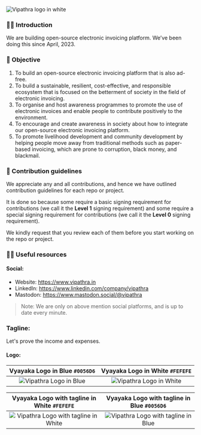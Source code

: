 <picture>
  <source media="(prefers-color-scheme: dark)" srcset="https://github.com/vipathra/.github/assets/68323012/4fb7efd5-c223-49d0-9732-6f4f315388e1">
  <source media="(prefers-color-scheme: light)" srcset="https://github.com/vipathra/.github/assets/68323012/4fb7efd5-c223-49d0-9732-6f4f315388e1">
  <img alt="Vipathra logo in white" src="https://github.com/vipathra/.github/assets/68323012/4fb7efd5-c223-49d0-9732-6f4f315388e1">
</picture>

### 🙋‍♀️ Introduction

We are building open-source electronic invoicing platform. We’ve been doing this since April, 2023.

### 🎯 Objective

1. To build an open-source electronic invoicing platform that is also ad-free.
2. To build a sustainable, resilient, cost-effective, and responsible ecosystem that is focused on the betterment of society in the field of electronic invoicing.
3. To organise and host awareness programmes to promote the use of electronic invoices and enable people to contribute positively to the environment.
4. To encourage and create awareness in society about how to integrate our open-source electronic invoicing platform.
5. To promote livelihood development and community development by helping people move away from traditional methods such as paper-based invoicing, which are prone to corruption, black money, and blackmail.

### 🌈 Contribution guidelines

We appreciate any and all contributions, and hence we have outlined contribution guidelines for each repo or project. 

It is done so because some require a basic signing requirement for contributions (we call it the **Level 1** signing requirement) and some require a special signing requirement for contributions (we call it the **Level 0** signing requirement).

We kindly request that you review each of them before you start working on the repo or project.

### 👩‍💻 Useful resources

#### Social:
  - Website: https://www.vipathra.in
  - LinkedIn: https://www.linkedin.com/company/vipathra
  - Mastodon: https://www.mastodon.social/@vipathra

> Note: We are only on above mention social platforms, and is up to date every minute.

### Tagline:

Let's prove the income and expenses.

#### Logo:

Vyayaka Logo in Blue `#0056D6` | Vyayaka Logo in White `#FEFEFE`
:-------------------------:|:-------------------------:
![Vipathra Logo in Blue](https://github.com/vipathra/.github/assets/68323012/a03154bb-8e67-482a-94de-85a3c980839c) | ![Vipathra Logo in White](https://github.com/vipathra/.github/assets/68323012/b142cbdc-414b-49ad-bf21-d84b064eb51a)

Vyayaka Logo with tagline in White `#FEFEFE` | Vyayaka Logo with tagline in Blue `#0056D6`
:-------------------------:|:-------------------------:
![Vipathra Logo with tagline in White](https://github.com/vipathra/.github/assets/68323012/5e76dda0-d511-4198-9dc2-3bf7621a1243) | ![Vipathra Logo with tagline in Blue](https://github.com/vipathra/.github/assets/68323012/f4b79e06-2e67-4db4-96c0-1fde37db1f7d)
